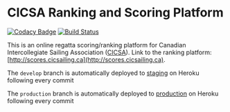 # CICSA Ranking and Scoring Platform

[![Codacy Badge](https://api.codacy.com/project/badge/Grade/4e95f1b905ea4af19cfe1e884a6fc6da)](https://www.codacy.com/app/jeffreykam0415/CICSA-Ranking-Platform?utm_source=github.com&amp;utm_medium=referral&amp;utm_content=lazypanda10117/CICSA-Ranking-Platform&amp;utm_campaign=Badge_Grade)
[![Build Status](https://travis-ci.org/lazypanda10117/CICSA-Ranking-Platform.svg?branch=master)](https://travis-ci.org/lazypanda10117/CICSA-Ranking-Platform)

This is an online regatta scoring/ranking platform for Canadian Intercollegiate Sailing Association \([CICSA](http://www.cicsailing.ca/)\). Link to the ranking platform: [http://scores.cicsailing.ca](http://scores.cicsailing.ca).

The ```develop``` branch is automatically deployed to [staging](https://sailing-dino-testing.herokuapp.com/) on Heroku following every commit 

The ```production``` branch is automatically deployed to [production](http://scores.cicsailing.ca) on Heroku following every commit 
